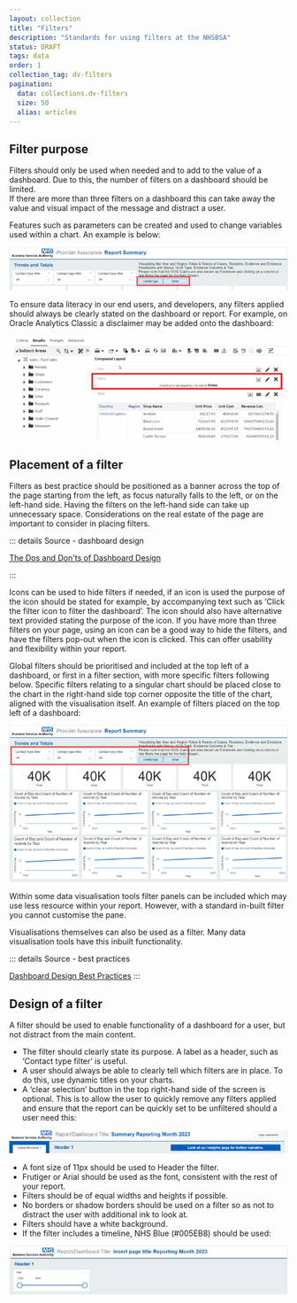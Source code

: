 ```yaml
---
layout: collection
title: "Filters"
description: "Standards for using filters at the NHSBSA"
status: DRAFT
tags: data
order: 1
collection_tag: dv-filters
pagination:
  data: collections.dv-filters
  size: 50
  alias: articles
---
```

## Filter purpose  
  
Filters should only be used when needed and to add to the value of a dashboard. Due to this, the number of filters on a dashboard should be limited.  
If there are more than three filters on a dashboard this can take away the value and visual impact of the message and distract a user.  
  
Features such as parameters can be created and used to change variables used within a chart. An example is below:  
  
![Screenshot of a Provider Assurance Report Summary, showing 3 drop down slicers with 'All' selected and filter for 'Contact' with the 'Phone' option selected](filters-1.png)

To ensure data literacy in our end users, and developers, any filters applied should always be clearly stated on the dashboard or report. For example, on Oracle Analytics Classic a disclaimer may be added onto the dashboard:  

![Screenshot of an Oracle Analytics Classic results page showing the filter that has been applied](filters-2.png)  

## Placement of a filter  
  
Filters as best practice should be positioned as a banner across the top of the page starting from the left, as focus naturally falls to the left, or on the left-hand side. Having the filters on the left-hand side can take up unnecessary space. Considerations on the real estate of the page are important to consider in placing filters.  

::: details Source - dashboard design

[The Dos and Don'ts of Dashboard Design][filter 1]

:::

Icons can be used to hide filters if needed, if an icon is used the purpose of the icon should be stated for example, by accompanying text such as ‘Click the filter icon to filter the dashboard’. The icon should also have alternative text provided stating the purpose of the icon. If you have more than three filters on your page, using an icon can be a good way to hide the filters, and have the filters pop-out when the icon is clicked. This can offer usability and flexibility within your report.  

Global filters should be prioritised and included at the top left of a dashboard, or first in a filter section, with more specific filters following below. Specific filters relating to a singular chart should be placed close to the chart in the right-hand side top corner opposite the title of the chart, aligned with the visualisation itself.
An example of filters placed on the top left of a dashboard:  

![Screenshot of a dashboard showing the filter options placed in the upper left](filters-3.png)  

Within some data visualisation tools filter panels can be included which may use less resource within your report. However, with a standard in-built filter you cannot customise the pane.  
  
Visualisations themselves can also be used as a filter. Many data visualisation tools have this inbuilt functionality.  

::: details Source - best practices

[Dashboard Design Best Practices][filter 2]
:::

## Design of a filter  

A filter should be used to enable functionality of a dashboard for a user, but not distract from the main content.

- The filter should clearly state its purpose. A label as a header, such as ‘Contact type filter’ is useful.
- A user should always be able to clearly tell which filters are in place. To do this, use dynamic titles on your charts.
- A ‘clear selection’ button in the top right-hand side of the screen is optional. This is to allow the user to quickly remove any filters applied and ensure that the report can be quickly set to be unfiltered should a user need this:  

![Screenshot of the top section of a dashboard showing the Clear Selection button](filters-4.png)  
  
- A font size of 11px should be used to Header the filter.
- Frutiger or Arial should be used as the font, consistent with the rest of your report.
- Filters should be of equal widths and heights if possible.
- No borders or shadow borders should be used on a filter so as not to distract the user with additional ink to look at.
- Filters should have a white background.
- If the filter includes a timeline, NHS Blue (#005EB8) should be used:  

![Screenshot of a dashboard showing a timeline filter in the colour NHS Blue](filters-5.png)

[filter 1]: https://towardsdatascience.com/the-dos-and-donts-of-dashboard-design-2beefd5cc575
[filter 2]: https://chartio.com/blog/dashboard-design-best-practices-the-dashboard-layout/